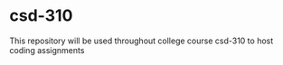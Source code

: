 # csd-310
This repository will be used throughout college course csd-310 to host coding assignments
